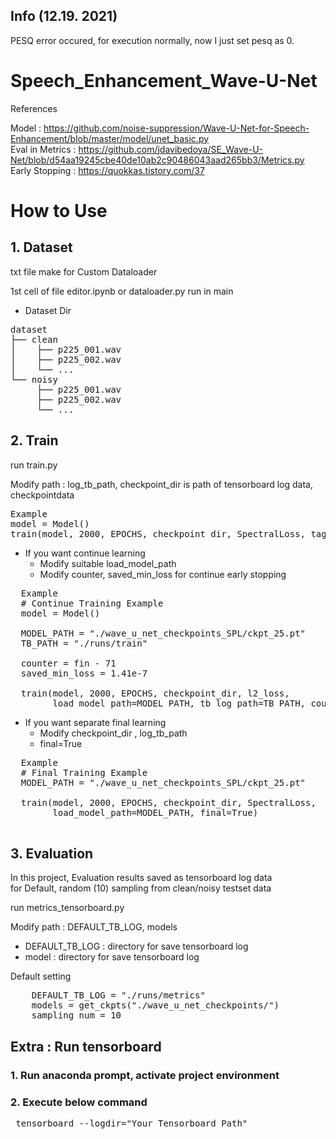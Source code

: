 ## Info (12.19. 2021)

PESQ error occured, for execution normally, now I just set pesq as 0.  


# Speech_Enhancement_Wave-U-Net
  
References  
  
Model : https://github.com/noise-suppression/Wave-U-Net-for-Speech-Enhancement/blob/master/model/unet_basic.py  
Eval in Metrics : https://github.com/jdavibedoya/SE_Wave-U-Net/blob/d54aa19245cbe40de10ab2c90486043aad265bb3/Metrics.py  
Early Stopping : https://quokkas.tistory.com/37  

# How to Use

## 1. Dataset

txt file make for Custom Dataloader

1st cell of file editor.ipynb or dataloader.py run in main

* Dataset Dir  
<pre>
dataset    
├── clean  
│    ├── p225_001.wav  
│    ├── p225_002.wav  
│    └── ...   
└── noisy   
     ├── p225_001.wav  
     ├── p225_002.wav  
     └── ...  
</pre>
## 2. Train

run train.py

Modify path : log_tb_path, checkpoint_dir is path of tensorboard log data, checkpointdata

<pre>
Example
model = Model()
train(model, 2000, EPOCHS, checkpoint_dir, SpectralLoss, tag="_SPL")
</pre>

* If you want continue learning
  * Modify suitable load_model_path
  * Modify counter, saved_min_loss for continue early stopping
<pre>
  Example
  # Continue Training Example
  model = Model()

  MODEL_PATH = "./wave_u_net_checkpoints_SPL/ckpt_25.pt"
  TB_PATH = "./runs/train"

  counter = fin - 71
  saved_min_loss = 1.41e-7

  train(model, 2000, EPOCHS, checkpoint_dir, l2_loss,
        load_model_path=MODEL_PATH, tb_log_path=TB_PATH, counter=counter, saved_loss=saved_min_loss, tag="")
</pre>


* If you want separate final learning
  * Modify checkpoint_dir , log_tb_path
  * final=True
<pre>
  Example
  # Final Training Example
  MODEL_PATH = "./wave_u_net_checkpoints_SPL/ckpt_25.pt"

  train(model, 2000, EPOCHS, checkpoint_dir, SpectralLoss,
        load_model_path=MODEL_PATH, final=True)

</pre>

## 3. Evaluation
In this project, Evaluation results saved as tensorboard log data  
for Default, random (10) sampling from clean/noisy testset data

run metrics_tensorboard.py

Modify path : DEFAULT_TB_LOG, models  
   * DEFAULT_TB_LOG : directory for save tensorboard log  
   * model : directory for save tensorboard log

Default setting

<pre>
    DEFAULT_TB_LOG = "./runs/metrics"
    models = get_ckpts("./wave_u_net_checkpoints/")  
    sampling_num = 10
</pre>

## Extra : Run tensorboard

### 1. Run anaconda prompt, activate project environment
### 2. Execute below command
<pre>
 tensorboard --logdir="Your Tensorboard Path"
</pre>

